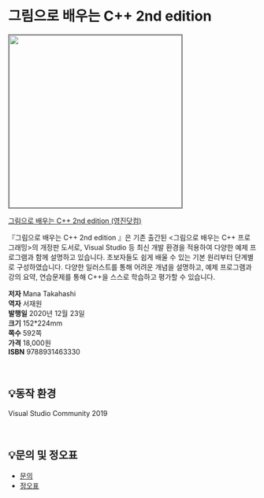 # 그림으로 배우는 C++ 2nd edition

<img src="https://www.youngjin.com/images/book_cover/9788931463330.jpg" height="350px" style="border: 2px solid grey;">

[그림으로 배우는 C++ 2nd edition
 (영진닷컴)](https://blog.naver.com/ydot/222136238770)

『그림으로 배우는 C++ 2nd edition
』은 기존 출간된 <그림으로 배우는 C++ 프로그래밍>의 개정판 도서로, Visual Studio 등 최신 개발 환경을 적용하여 다양한 예제 프로그램과 함께 설명하고 있습니다. 초보자들도 쉽게 배울 수 있는 기본 원리부터 단계별로 구성하였습니다.
다양한 일러스트를 통해 어려운 개념을 설명하고, 예제 프로그램과 강의 요약, 연습문제를 통해 C++을 스스로 학습하고 평가할 수 있습니다.


**저자** Mana Takahashi  
**역자** 서재원  
**발행일** 2020년 12월 23일  
**크기** 152*224mm   
**쪽수** 592쪽  
**가격** 18,000원  
**ISBN** 9788931463330

<br>

## 💡동작 환경
Visual Studio Community 2019  
 
<br>

## 💡문의 및 정오표
- [문의](mailto:Support@youngjin.com)
- [정오표](https://www.youngjin.com/Artyboard/mboard.asp?strBoardID=errata)
